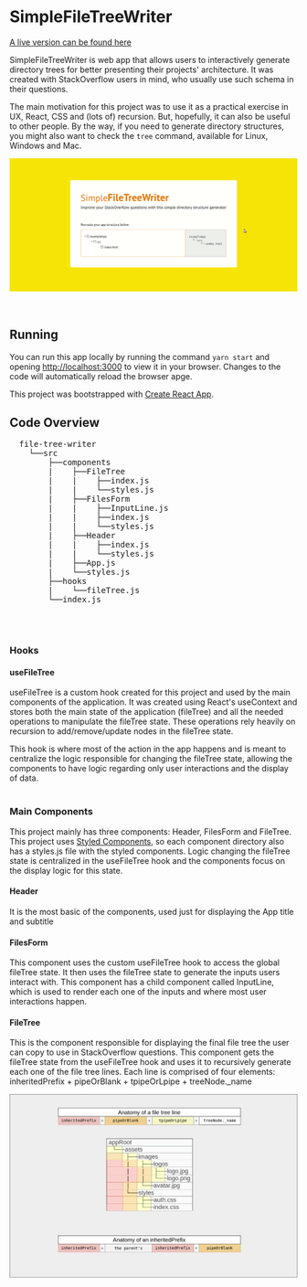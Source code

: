 
# SimpleFileTreeWriter

[A live version can be found here](https://file-tree-writer.now.sh/)
<br />

SimpleFileTreeWriter is web app that allows users to interactively generate directory trees for better presenting their projects' architecture. It was created with StackOverflow users in mind, who usually use such schema in their questions. 

The main motivation for this project was to use it as a practical exercise in UX, React, CSS and (lots of) recursion. But, hopefully, it can also be useful to other people. By the way, if you need to generate directory structures, you might also want to check the `tree` command, available for Linux, Windows and Mac.

![gif showing the app usage](https://github.com/lucsande/file-tree-writer/blob/master/public/images/file-tree-writer-usage.gif?raw=true)

<br />

## Running

You can run this app locally by running the command `yarn start` and opening [http://localhost:3000](http://localhost:3000) to view it in your browser. Changes to the code will automatically reload the browser apge.

This project was bootstrapped with [Create React App](https://github.com/facebook/create-react-app).



## Code Overview
<pre>
  file-tree-writer
    └──src
        ├──components
        |    ├──FileTree
        |    |    ├──index.js
        |    |    └──styles.js
        |    ├──FilesForm
        |    |    ├──InputLine.js
        |    |    ├──index.js
        |    |    └──styles.js
        |    ├──Header
        |    |    ├──index.js
        |    |    └──styles.js
        |    ├──App.js
        |    └──styles.js
        ├──hooks
        |    └──fileTree.js
        └──index.js
</pre>

<br />
<br />

### Hooks
#### useFileTree
useFileTree is a custom hook created for this project and used by the main components of the application. It was created using React's useContext and stores both the main state of the application (fileTree) and all the needed operations to manipulate the fileTree state. These operations rely heavily on recursion to add/remove/update nodes in the fileTree state. 

This hook is where most of the action in the app happens and is meant to centralize the logic responsible for changing the fileTree state, allowing the components to have logic regarding only user interactions and the display of data.
<br />
<br />

### Main Components
This project mainly has three components: Header, FilesForm and FileTree. This project uses [Styled Components](https://github.com/styled-components/styled-components), so each component directory also has a styles.js file with the styled components. Logic changing the fileTree state is centralized in the useFileTree hook and the components focus on the display logic for this state.
<br />

#### Header 
It is the most basic of the components, used just for displaying the App title and subtitle
<br />

#### FilesForm
This component uses the custom useFileTree hook to access the global fileTree state. It then uses the fileTree state to generate the inputs users interact with. This component has a child component called InputLine, which is used to render each one of the inputs and where most user interactions happen.
<br />

#### FileTree
This is the component responsible for displaying the final file tree the user can copy to use in StackOverflow questions. This component gets the fileTree state from the useFileTree hook and uses it to recursively generate each one of the file tree lines. Each line is comprised of four elements: inheritedPrefix + pipeOrBlank + tpipeOrLpipe + treeNode._name 

![visual explanation of how file tree lines are written](https://github.com/lucsande/file-tree-writer/blob/master/public/images/anatomy-of-a-line.png?raw=true)




